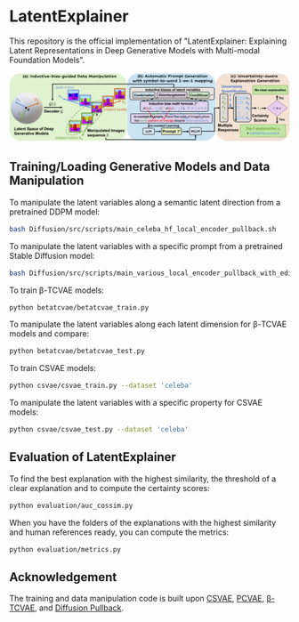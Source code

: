 # LatentExplainer

This repository is the official implementation of "LatentExplainer: Explaining Latent Representations in Deep Generative Models with Multi-modal Foundation Models".

<img src="main_figure.png" >


## Training/Loading Generative Models and Data Manipulation
To manipulate the latent variables along a semantic latent direction from a pretrained DDPM model:
```bash
bash Diffusion/src/scripts/main_celeba_hf_local_encoder_pullback.sh
```
To manipulate the latent variables with a specific prompt from a pretrained Stable Diffusion model:
```bash
bash Diffusion/src/scripts/main_various_local_encoder_pullback_with_edit_prompt.sh
```
To train β-TCVAE models:
```bash
python betatcvae/betatcvae_train.py 
```
To manipulate the latent variables along each latent dimension for β-TCVAE models and compare:
```bash
python betatcvae/betatcvae_test.py 
```

To train CSVAE models:
```bash
python csvae/csvae_train.py --dataset 'celeba'
```
To manipulate the latent variables with a specific property for CSVAE models:
```bash
python csvae/csvae_test.py --dataset 'celeba'
```



## Evaluation of LatentExplainer
To find the best explanation with the highest similarity, the threshold of a clear explanation and to compute the certainty scores:
```bash
python evaluation/auc_cossim.py 
```
When you have the folders of the explanations with the highest similarity and human references ready, you can compute the metrics:
```bash
python evaluation/metrics.py 
```
## Acknowledgement
The training and data manipulation code is built upon [CSVAE](https://github.com/alexlyzhov/latent-subspaces), [PCVAE](https://github.com/xguo7/PCVAE), [β-TCVAE](https://github.com/rtqichen/beta-tcvae), and [Diffusion Pullback](https://github.com/enkeejunior1/Diffusion-Pullback/tree/main).
